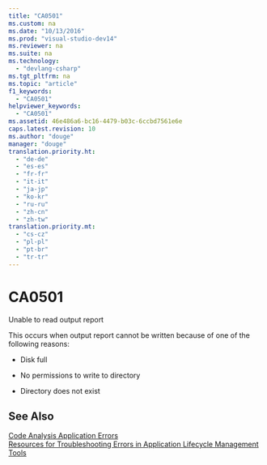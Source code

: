 ```yaml
---
title: "CA0501"
ms.custom: na
ms.date: "10/13/2016"
ms.prod: "visual-studio-dev14"
ms.reviewer: na
ms.suite: na
ms.technology: 
  - "devlang-csharp"
ms.tgt_pltfrm: na
ms.topic: "article"
f1_keywords: 
  - "CA0501"
helpviewer_keywords: 
  - "CA0501"
ms.assetid: 46e486a6-bc16-4479-b03c-6ccbd7561e6e
caps.latest.revision: 10
ms.author: "douge"
manager: "douge"
translation.priority.ht: 
  - "de-de"
  - "es-es"
  - "fr-fr"
  - "it-it"
  - "ja-jp"
  - "ko-kr"
  - "ru-ru"
  - "zh-cn"
  - "zh-tw"
translation.priority.mt: 
  - "cs-cz"
  - "pl-pl"
  - "pt-br"
  - "tr-tr"
---
```

# CA0501
Unable to read output report  
  
 This occurs when output report cannot be written because of one of the following reasons:  
  
-   Disk full  
  
-   No permissions to write to directory  
  
-   Directory does not exist  
  
## See Also  
 [Code Analysis Application Errors](../codequality/code-analysis-application-errors.md)   
 [Resources for Troubleshooting Errors in Application Lifecycle Management Tools](../Topic/Resources%20for%20Troubleshooting%20Errors%20in%20Application%20Lifecycle%20Management%20Tools.md)